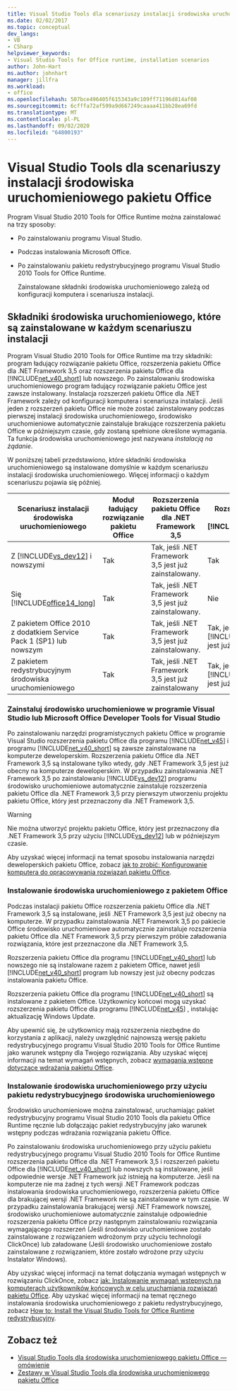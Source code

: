 ```yaml
---
title: Visual Studio Tools dla scenariuszy instalacji środowiska uruchomieniowego pakietu Office
ms.date: 02/02/2017
ms.topic: conceptual
dev_langs:
- VB
- CSharp
helpviewer_keywords:
- Visual Studio Tools for Office runtime, installation scenarios
author: John-Hart
ms.author: johnhart
manager: jillfra
ms.workload:
- office
ms.openlocfilehash: 507bce496405f615343a9c109ff71196d814af08
ms.sourcegitcommit: 6cfffa72af599a9d667249caaaa411bb28ea69fd
ms.translationtype: MT
ms.contentlocale: pl-PL
ms.lasthandoff: 09/02/2020
ms.locfileid: "64800193"
---
```

# <a name="visual-studio-tools-for-office-runtime-installation-scenarios"></a>Visual Studio Tools dla scenariuszy instalacji środowiska uruchomieniowego pakietu Office
  Program Visual Studio 2010 Tools for Office Runtime można zainstalować na trzy sposoby:

- Po zainstalowaniu programu Visual Studio.

- Podczas instalowania Microsoft Office.

- Po zainstalowaniu pakietu redystrybucyjnego programu Visual Studio 2010 Tools for Office Runtime.

  Zainstalowane składniki środowiska uruchomieniowego zależą od konfiguracji komputera i scenariusza instalacji.

## <a name="runtime-components-that-are-installed-in-each-installation-scenario"></a>Składniki środowiska uruchomieniowego, które są zainstalowane w każdym scenariuszu instalacji
 Program Visual Studio 2010 Tools for Office Runtime ma trzy składniki: program ładujący rozwiązanie pakietu Office, rozszerzenia pakietu Office dla .NET Framework 3,5 oraz rozszerzenia pakietu Office dla [!INCLUDE[net_v40_short](../sharepoint/includes/net-v40-short-md.md)] lub nowszego. Po zainstalowaniu środowiska uruchomieniowego program ładujący rozwiązanie pakietu Office jest zawsze instalowany. Instalacja rozszerzeń pakietu Office dla .NET Framework zależy od konfiguracji komputera i scenariusza instalacji. Jeśli jeden z rozszerzeń pakietu Office nie może zostać zainstalowany podczas pierwszej instalacji środowiska uruchomieniowego, środowisko uruchomieniowe automatycznie zainstaluje brakujące rozszerzenia pakietu Office w późniejszym czasie, gdy zostaną spełnione określone wymagania. Ta funkcja środowiska uruchomieniowego jest nazywana *instalacją na żądanie*.

 W poniższej tabeli przedstawiono, które składniki środowiska uruchomieniowego są instalowane domyślnie w każdym scenariuszu instalacji środowiska uruchomieniowego. Więcej informacji o każdym scenariuszu pojawia się później.

|Scenariusz instalacji środowiska uruchomieniowego|Moduł ładujący rozwiązanie pakietu Office|Rozszerzenia pakietu Office dla .NET Framework 3,5|Rozszerzenia pakietu Office dla [!INCLUDE[net_v40_short](../sharepoint/includes/net-v40-short-md.md)]|Rozszerzenia pakietu Office dla [!INCLUDE[net_v45](../vsto/includes/net-v45-md.md)]|
|-----------------------------------|----------------------------|--------------------------------------------------| - |---------------------------------------------------------------------------|
|Z [!INCLUDE[vs_dev12](../vsto/includes/vs-dev12-md.md)] i nowszymi|Tak|Tak, jeśli .NET Framework 3,5 jest już zainstalowany.|Tak|Tak|
|Się [!INCLUDE[office14_long](../vsto/includes/office14-long-md.md)]|Tak|Tak, jeśli .NET Framework 3,5 jest już zainstalowany.|Nie|Nie|
|Z pakietem Office 2010 z dodatkiem Service Pack 1 (SP1) lub nowszym|Tak|Tak, jeśli .NET Framework 3,5 jest już zainstalowany.|Tak, jeśli [!INCLUDE[net_v40_short](../sharepoint/includes/net-v40-short-md.md)] jest już zainstalowany.|Nie|
|Z pakietem redystrybucyjnym środowiska uruchomieniowego|Tak|Tak, jeśli .NET Framework 3,5 jest już zainstalowany|Tak, jeśli [!INCLUDE[net_v40_short](../sharepoint/includes/net-v40-short-md.md)] jest już zainstalowany.|Tak, jeśli [!INCLUDE[net_v45](../vsto/includes/net-v45-md.md)] jest już zainstalowany.|

### <a name="install-the-runtime-with-visual-studio-or-the-microsoft-office-developer-tools-for-visual-studio"></a>Zainstaluj środowisko uruchomieniowe w programie Visual Studio lub Microsoft Office Developer Tools for Visual Studio
 Po zainstalowaniu narzędzi programistycznych pakietu Office w programie Visual Studio rozszerzenia pakietu Office dla programu [!INCLUDE[net_v45](../vsto/includes/net-v45-md.md)] i programu [!INCLUDE[net_v40_short](../sharepoint/includes/net-v40-short-md.md)] są zawsze zainstalowane na komputerze deweloperskim. Rozszerzenia pakietu Office dla .NET Framework 3,5 są instalowane tylko wtedy, gdy .NET Framework 3,5 jest już obecny na komputerze deweloperskim. W przypadku zainstalowania .NET Framework 3,5 po zainstalowaniu [!INCLUDE[vs_dev12](../vsto/includes/vs-dev12-md.md)] programu środowisko uruchomieniowe automatycznie zainstaluje rozszerzenia pakietu Office dla .NET Framework 3,5 przy pierwszym utworzeniu projektu pakietu Office, który jest przeznaczony dla .NET Framework 3,5.

> [!WARNING]
> Nie można utworzyć projektu pakietu Office, który jest przeznaczony dla .NET Framework 3,5 przy użyciu [!INCLUDE[vs_dev12](../vsto/includes/vs-dev12-md.md)] lub w późniejszym czasie.

 Aby uzyskać więcej informacji na temat sposobu instalowania narzędzi deweloperskich pakietu Office, zobacz [jak to zrobić: Konfigurowanie komputera do opracowywania rozwiązań pakietu Office](../vsto/how-to-configure-a-computer-to-develop-office-solutions.md).

### <a name="install-the-runtime-with-office"></a>Instalowanie środowiska uruchomieniowego z pakietem Office
 Podczas instalacji pakietu Office rozszerzenia pakietu Office dla .NET Framework 3,5 są instalowane, jeśli .NET Framework 3,5 jest już obecny na komputerze. W przypadku zainstalowania .NET Framework 3,5 po pakiecie Office środowisko uruchomieniowe automatycznie zainstaluje rozszerzenia pakietu Office dla .NET Framework 3,5 przy pierwszym próbie załadowania rozwiązania, które jest przeznaczone dla .NET Framework 3,5.

 Rozszerzenia pakietu Office dla programu [!INCLUDE[net_v40_short](../sharepoint/includes/net-v40-short-md.md)] lub nowszego nie są instalowane razem z pakietem Office, nawet jeśli [!INCLUDE[net_v40_short](../sharepoint/includes/net-v40-short-md.md)] program lub nowszy jest już obecny podczas instalowania pakietu Office.

 Rozszerzenia pakietu Office dla programu [!INCLUDE[net_v40_short](../sharepoint/includes/net-v40-short-md.md)] są instalowane z pakietem Office. Użytkownicy końcowi mogą uzyskać rozszerzenia pakietu Office dla programu [!INCLUDE[net_v45](../vsto/includes/net-v45-md.md)] , instalując aktualizację Windows Update.

 Aby upewnić się, że użytkownicy mają rozszerzenia niezbędne do korzystania z aplikacji, należy uwzględnić najnowszą wersję pakietu redystrybucyjnego programu Visual Studio 2010 Tools for Office Runtime jako warunek wstępny dla Twojego rozwiązania. Aby uzyskać więcej informacji na temat wymagań wstępnych, zobacz [wymagania wstępne dotyczące wdrażania pakietu Office](https://msdn.microsoft.com/9f672809-43a3-40a1-9057-397ce3b5126e).

### <a name="install-the-runtime-by-using-the-runtime-redistributable"></a>Instalowanie środowiska uruchomieniowego przy użyciu pakietu redystrybucyjnego środowiska uruchomieniowego
 Środowisko uruchomieniowe można zainstalować, uruchamiając pakiet redystrybucyjny programu Visual Studio 2010 Tools dla pakietu Office Runtime ręcznie lub dołączając pakiet redystrybucyjny jako warunek wstępny podczas wdrażania rozwiązania pakietu Office.

 Po zainstalowaniu środowiska uruchomieniowego przy użyciu pakietu redystrybucyjnego programu Visual Studio 2010 Tools for Office Runtime rozszerzenia pakietu Office dla .NET Framework 3,5 i rozszerzeń pakietu Office dla [!INCLUDE[net_v40_short](../sharepoint/includes/net-v40-short-md.md)] lub nowszych są instalowane, jeśli odpowiednie wersje .NET Framework już istnieją na komputerze. Jeśli na komputerze nie ma żadnej z tych wersji .NET Framework podczas instalowania środowiska uruchomieniowego, rozszerzenia pakietu Office dla brakującej wersji .NET Framework nie są zainstalowane w tym czasie. W przypadku zainstalowania brakującej wersji .NET Framework nowszej, środowisko uruchomieniowe automatycznie zainstaluje odpowiednie rozszerzenia pakietu Office przy następnym zainstalowaniu rozwiązania wymagającego rozszerzeń (Jeśli środowisko uruchomieniowe zostało zainstalowane z rozwiązaniem wdrożonym przy użyciu technologii ClickOnce) lub załadowane (Jeśli środowisko uruchomieniowe zostało zainstalowane z rozwiązaniem, które zostało wdrożone przy użyciu Instalator Windows).

 Aby uzyskać więcej informacji na temat dołączania wymagań wstępnych w rozwiązaniu ClickOnce, zobacz [jak: Instalowanie wymagań wstępnych na komputerach użytkowników końcowych w celu uruchamiania rozwiązań pakietu Office](https://msdn.microsoft.com/74dd2c52-838f-4abf-b2b4-4d7b0c2a0a98). Aby uzyskać więcej informacji na temat ręcznego instalowania środowiska uruchomieniowego z pakietu redystrybucyjnego, zobacz [How to: Install the Visual Studio Tools for Office Runtime redystrybucyjny](../vsto/how-to-install-the-visual-studio-tools-for-office-runtime-redistributable.md).

## <a name="see-also"></a>Zobacz też
- [Visual Studio Tools dla środowiska uruchomieniowego pakietu Office — omówienie](../vsto/visual-studio-tools-for-office-runtime-overview.md)
- [Zestawy w Visual Studio Tools dla środowiska uruchomieniowego pakietu Office](../vsto/assemblies-in-the-visual-studio-tools-for-office-runtime.md)
